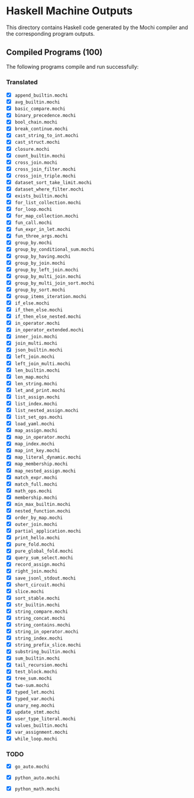 # Haskell Machine Outputs

This directory contains Haskell code generated by the Mochi compiler and the corresponding program outputs.

## Compiled Programs (100)

The following programs compile and run successfully:

### Translated
- [x] `append_builtin.mochi`
- [x] `avg_builtin.mochi`
- [x] `basic_compare.mochi`
- [x] `binary_precedence.mochi`
- [x] `bool_chain.mochi`
- [x] `break_continue.mochi`
- [x] `cast_string_to_int.mochi`
- [x] `cast_struct.mochi`
- [x] `closure.mochi`
- [x] `count_builtin.mochi`
- [x] `cross_join.mochi`
- [x] `cross_join_filter.mochi`
- [x] `cross_join_triple.mochi`
- [x] `dataset_sort_take_limit.mochi`
- [x] `dataset_where_filter.mochi`
- [x] `exists_builtin.mochi`
- [x] `for_list_collection.mochi`
- [x] `for_loop.mochi`
- [x] `for_map_collection.mochi`
- [x] `fun_call.mochi`
- [x] `fun_expr_in_let.mochi`
- [x] `fun_three_args.mochi`
- [x] `group_by.mochi`
- [x] `group_by_conditional_sum.mochi`
- [x] `group_by_having.mochi`
- [x] `group_by_join.mochi`
- [x] `group_by_left_join.mochi`
- [x] `group_by_multi_join.mochi`
- [x] `group_by_multi_join_sort.mochi`
- [x] `group_by_sort.mochi`
- [x] `group_items_iteration.mochi`
- [x] `if_else.mochi`
- [x] `if_then_else.mochi`
- [x] `if_then_else_nested.mochi`
- [x] `in_operator.mochi`
- [x] `in_operator_extended.mochi`
- [x] `inner_join.mochi`
- [x] `join_multi.mochi`
- [x] `json_builtin.mochi`
- [x] `left_join.mochi`
- [x] `left_join_multi.mochi`
- [x] `len_builtin.mochi`
- [x] `len_map.mochi`
- [x] `len_string.mochi`
- [x] `let_and_print.mochi`
- [x] `list_assign.mochi`
- [x] `list_index.mochi`
- [x] `list_nested_assign.mochi`
- [x] `list_set_ops.mochi`
- [x] `load_yaml.mochi`
- [x] `map_assign.mochi`
- [x] `map_in_operator.mochi`
- [x] `map_index.mochi`
- [x] `map_int_key.mochi`
- [x] `map_literal_dynamic.mochi`
- [x] `map_membership.mochi`
- [x] `map_nested_assign.mochi`
- [x] `match_expr.mochi`
- [x] `match_full.mochi`
- [x] `math_ops.mochi`
- [x] `membership.mochi`
- [x] `min_max_builtin.mochi`
- [x] `nested_function.mochi`
- [x] `order_by_map.mochi`
- [x] `outer_join.mochi`
- [x] `partial_application.mochi`
- [x] `print_hello.mochi`
- [x] `pure_fold.mochi`
- [x] `pure_global_fold.mochi`
- [x] `query_sum_select.mochi`
- [x] `record_assign.mochi`
- [x] `right_join.mochi`
- [x] `save_jsonl_stdout.mochi`
- [x] `short_circuit.mochi`
- [x] `slice.mochi`
- [x] `sort_stable.mochi`
- [x] `str_builtin.mochi`
- [x] `string_compare.mochi`
- [x] `string_concat.mochi`
- [x] `string_contains.mochi`
- [x] `string_in_operator.mochi`
- [x] `string_index.mochi`
- [x] `string_prefix_slice.mochi`
- [x] `substring_builtin.mochi`
- [x] `sum_builtin.mochi`
- [x] `tail_recursion.mochi`
- [x] `test_block.mochi`
- [x] `tree_sum.mochi`
- [x] `two-sum.mochi`
- [x] `typed_let.mochi`
- [x] `typed_var.mochi`
- [x] `unary_neg.mochi`
- [x] `update_stmt.mochi`
- [x] `user_type_literal.mochi`
- [x] `values_builtin.mochi`
- [x] `var_assignment.mochi`
- [x] `while_loop.mochi`

### TODO
- [x] `go_auto.mochi`
- [x] `python_auto.mochi`
- [x] `python_math.mochi`

